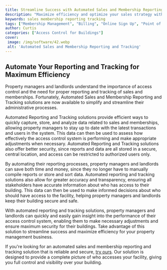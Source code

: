 ```yaml
---
title: Streamline Success with Automated Sales and Membership Reporting and Tracking
description: "Maximize efficiency and optimize your sales strategy with automated sales and membership reporting and tracking Get an in-depth look at the benefits of streamlining your reports with real-time data and analytics"
keywords: sales membership reporting tracking
tags: ["Membership Management", "Billing", "Online Sign Up", "Point of Sale", "Reporting", "Retail", "Hospitality", "Health Care", "Education", "Tech", "Prisons"]
author: Curtis
categories: ["Access Control for Buildings"]
cover: 
 image: /img/software/42.webp
 alt: 'Automated Sales and Membership Reporting and Tracking'
---
```

## Automate Your Reporting and Tracking for Maximum Efficiency

Property managers and landlords understand the importance of access control and the need for proper reporting and tracking of sales and memberships. Fortunately, Automated Sales and Membership Reporting and Tracking solutions are now available to simplify and streamline their administrative processes.

Automated Reporting and Tracking solutions provide efficient ways to quickly capture, store, and analyze data related to sales and memberships, allowing property managers to stay up to date with the latest transactions and users in the system. This data can then be used to assess how effectively the access control system is performing and make appropriate adjustments when necessary. Automated Reporting and Tracking solutions also offer better security, since reports and data are all stored in a secure, central location, and access can be restricted to authorized users only.

By automating their reporting processes, property managers and landlords can save both time and money, since they no longer have to manually compile reports or store and sort data. Automated reporting and tracking solutions also allow for greater accuracy and transparency, ensuring all stakeholders have accurate information about who has access to their building. This data can then be used to make informed decisions about who should have access to the facility, helping property managers and landlords keep their building secure and safe.

With automated reporting and tracking solutions, property managers and landlords can quickly and easily gain insight into the performance of their access control system, enabling them to make necessary adjustments and ensure maximum security for their buildings. Take advantage of this solution to streamline success and maximize efficiency for your property management business.

If you're looking for an automated sales and membership reporting and tracking solution that is reliable and secure, [try ours](/reporting). Our solution is designed to provide a complete picture of who accesses your facility, giving you full control and visibility over your building.
